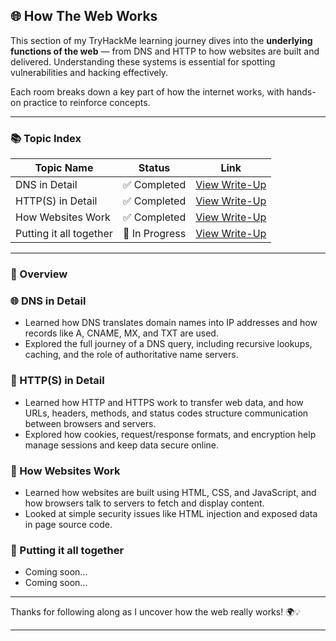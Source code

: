 ## 🌐 How The Web Works

This section of my TryHackMe learning journey dives into the **underlying functions of the web** — from DNS and HTTP to how websites are built and delivered. Understanding these systems is essential for spotting vulnerabilities and hacking effectively.

Each room breaks down a key part of how the internet works, with hands-on practice to reinforce concepts.

---

### 📚 Topic Index

| Topic Name            | Status         | Link                                                                 |
|-------------------------|----------------|----------------------------------------------------------------------|
| DNS in Detail           | ✅ Completed    | [View Write-Up](https://github.com/MQKGitHub/DNS-in-Detail)           |
| HTTP(S) in Detail       | ✅ Completed    | [View Write-Up](https://github.com/MQKGitHub/HTTP-HTTPS-in-Detail)    |
| How Websites Work       | ✅ Completed    | [View Write-Up](https://github.com/MQKGitHub/How-Websites-Work)       |
| Putting it all together | 🔄 In Progress  | [View Write-Up](https://github.com/MQKGitHub/Putting-it-all-Together) |

---

### 🧠 Overview

### 🌐 DNS in Detail  
- Learned how DNS translates domain names into IP addresses and how records like A, CNAME, MX, and TXT are used.  
- Explored the full journey of a DNS query, including recursive lookups, caching, and the role of authoritative name servers.

### 🔗 HTTP(S) in Detail
- Learned how HTTP and HTTPS work to transfer web data, and how URLs, headers, methods, and status codes structure communication between browsers and servers.  
- Explored how cookies, request/response formats, and encryption help manage sessions and keep data secure online.

### 🧱 How Websites Work   
- Learned how websites are built using HTML, CSS, and JavaScript, and how browsers talk to servers to fetch and display content.  
- Looked at simple security issues like HTML injection and exposed data in page source code.

### 🔄 Putting it all together  
- Coming soon...
- Coming soon...

---

Thanks for following along as I uncover how the web really works! 🌍💡

---
